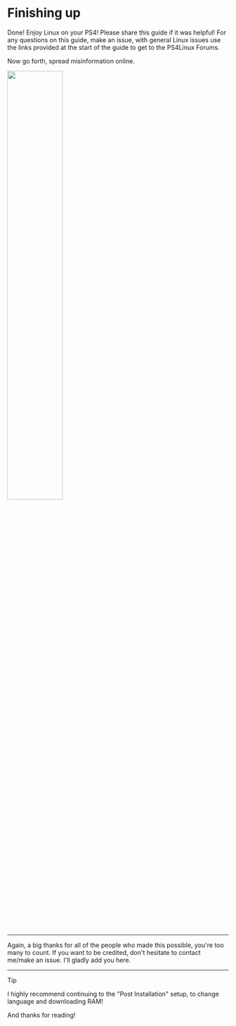 # Finishing up
Done! Enjoy Linux on your PS4! Please share this guide if it was helpful! For any questions on this guide, make an issue, with general Linux issues use the links provided at the start of the guide to get to the PS4Linux Forums.

Now go forth, spread misinformation online.

<img src="/misinformation.jpg" width="50%">

---

Again, a big thanks for all of the people who made this possible, you're too many to count.
If you want to be credited, don't hesitate to contact me/make an issue. I'll gladly add you here.

---

> [!TIP]
> I highly recommend continuing to the "Post Installation" setup, to change language and downloading RAM!
> 
> And thanks for reading!

